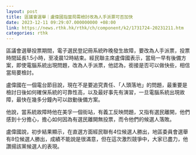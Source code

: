 ```yaml
---
layout: post
title: 區議會選舉｜盧偉國指當局需檢討改為人手派票可否加快
date: 2023-12-11 09:29:07.000000000 +08:00
link: https://news.rthk.hk/rthk/ch/component/k2/1731724-20231211.htm
categories: rthk
---
```


區議會選舉投票期間，電子選民登記冊系統昨晚發生故障，要改為人手派票，投票時間延長1.5小時，至凌晨12時結束。經民聯主席盧偉國表示，當局一早有後備方案，即使電腦系統出現問題，改為人手派票，他認為，銜接是否可以做快些，相信當局要檢討。

盧偉國在一個電台節目說，現在不是要追究責任、「人頭落地」的問題，最重要是檢討日後如何確保系統的可靠性高，以及最好事先有演習，一旦電腦系統出現故障，最快在幾多分鐘內可以啟動後備方案。

他說，當系統故障時他在美孚一個街站，有義工反映問題，又指有選民離開，他們感到十分擔心，擔心如何因為有選民離開無投票，而令他們的候選人落敗。

盧偉國說，初步結果顯示，在直選方面經民聯有4位候選人勝出，地區委員會選舉有8位候選人勝出，成績不能說是很滿意，但在這次激烈競爭中，大家已盡力，他讚揚該黨候選人的表現。
